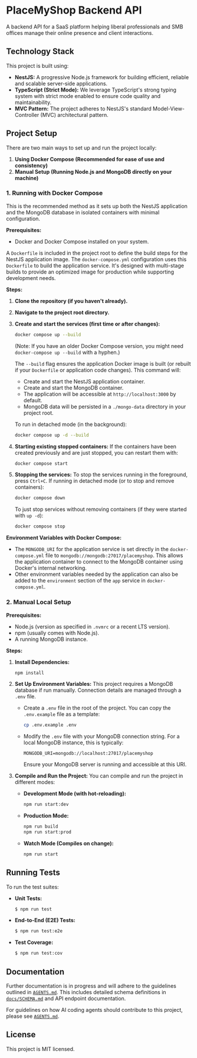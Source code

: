 # PlaceMyShop Backend API

A backend API for a SaaS platform helping liberal professionals and SMB offices manage their online presence and client interactions.

## Technology Stack

This project is built using:

- **NestJS:** A progressive Node.js framework for building efficient, reliable and scalable server-side applications.
- **TypeScript (Strict Mode):** We leverage TypeScript's strong typing system with strict mode enabled to ensure code quality and maintainability.
- **MVC Pattern:** The project adheres to NestJS's standard Model-View-Controller (MVC) architectural pattern.

## Project Setup

There are two main ways to set up and run the project locally:

1.  **Using Docker Compose (Recommended for ease of use and consistency)**
2.  **Manual Setup (Running Node.js and MongoDB directly on your machine)**

### 1. Running with Docker Compose

This is the recommended method as it sets up both the NestJS application and the MongoDB database in isolated containers with minimal configuration.

**Prerequisites:**
- Docker and Docker Compose installed on your system.

A `Dockerfile` is included in the project root to define the build steps for the NestJS application image. The `docker-compose.yml` configuration uses this `Dockerfile` to build the application service. It's designed with multi-stage builds to provide an optimized image for production while supporting development needs.

**Steps:**
1.  **Clone the repository (if you haven't already).**
2.  **Navigate to the project root directory.**
3.  **Create and start the services (first time or after changes):**
    ```bash
    docker compose up --build
    ```
    (Note: If you have an older Docker Compose version, you might need `docker-compose up --build` with a hyphen.)

    The `--build` flag ensures the application Docker image is built (or rebuilt if your `Dockerfile` or application code changes). This command will:
    - Create and start the NestJS application container.
    - Create and start the MongoDB container.
    - The application will be accessible at `http://localhost:3000` by default.
    - MongoDB data will be persisted in a `./mongo-data` directory in your project root.

    To run in detached mode (in the background):
    ```bash
    docker compose up -d --build
    ```

4.  **Starting existing stopped containers:**
    If the containers have been created previously and are just stopped, you can restart them with:
    ```bash
    docker compose start
    ```

5.  **Stopping the services:**
    To stop the services running in the foreground, press `Ctrl+C`.
    If running in detached mode (or to stop and remove containers):
    ```bash
    docker compose down
    ```
    To just stop services without removing containers (if they were started with `up -d`):
    ```bash
    docker compose stop
    ```

**Environment Variables with Docker Compose:**
- The `MONGODB_URI` for the application service is set directly in the `docker-compose.yml` file to `mongodb://mongodb:27017/placemyshop`. This allows the application container to connect to the MongoDB container using Docker's internal networking.
- Other environment variables needed by the application can also be added to the `environment` section of the `app` service in `docker-compose.yml`.

### 2. Manual Local Setup

**Prerequisites:**
- Node.js (version as specified in `.nvmrc` or a recent LTS version).
- npm (usually comes with Node.js).
- A running MongoDB instance.

**Steps:**
1.  **Install Dependencies:**
    ```bash
    npm install
    ```

2.  **Set Up Environment Variables:**
    This project requires a MongoDB database if run manually. Connection details are managed through a `.env` file.
    - Create a `.env` file in the root of the project. You can copy the `.env.example` file as a template:
      ```bash
      cp .env.example .env
      ```
    - Modify the `.env` file with your MongoDB connection string. For a local MongoDB instance, this is typically:
      ```
      MONGODB_URI=mongodb://localhost:27017/placemyshop
      ```
      Ensure your MongoDB server is running and accessible at this URI.

3.  **Compile and Run the Project:**
    You can compile and run the project in different modes:

    -   **Development Mode (with hot-reloading):**
        ```bash
        npm run start:dev
        ```
    -   **Production Mode:**
        ```bash
        npm run build
        npm run start:prod
        ```
    -   **Watch Mode (Compiles on change):**
        ```bash
        npm run start
        ```

## Running Tests

To run the test suites:

-   **Unit Tests:**
    ```bash
    $ npm run test
    ```
-   **End-to-End (E2E) Tests:**
    ```bash
    $ npm run test:e2e
    ```
-   **Test Coverage:**
    ```bash
    $ npm run test:cov
    ```

## Documentation

Further documentation is in progress and will adhere to the guidelines outlined in [`AGENTS.md`](./AGENTS.md). This includes detailed schema definitions in [`docs/SCHEMA.md`](./docs/SCHEMA.md) and API endpoint documentation.

For guidelines on how AI coding agents should contribute to this project, please see [`AGENTS.md`](./AGENTS.md).

## License

This project is MIT licensed.
